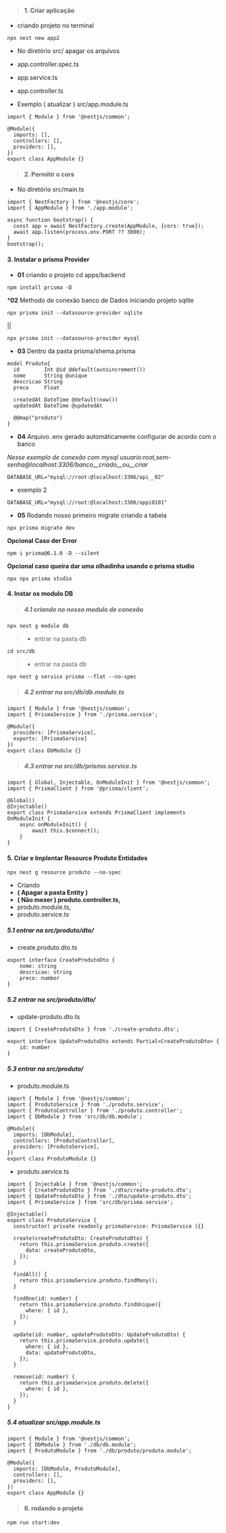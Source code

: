 > #### 1. Criar aplicação
* criando projeto no terminal
```
npx nest new app2
```

* No diretório src/ apagar os arquivos
* app.controller.spec.ts
* app.service.ts
* app.controller.ts

* Exemplo ( atualizar ) src/app.module.ts
```
import { Module } from '@nestjs/common';

@Module({
  imports: [],
  controllers: [],
  providers: [],
})
export class AppModule {}
```

> #### 2. Permitir o cors
* No diretório src/main.ts
```
import { NestFactory } from '@nestjs/core';
import { AppModule } from './app.module';

async function bootstrap() {
  const app = await NestFactory.create(AppModule, {cors: true});
  await app.listen(process.env.PORT ?? 3000);
}
bootstrap();
```

#### 3. Instalar o prisma Provider

* <b>01</b> criando o projeto cd apps/backend
```ok
npm install prisma -D
```

*<b>02</b> Methodo de conexão banco de Dados iniciando projeto sqlite
```
npx prisma init --datasource-provider sqlite
```
|| <br>
```ok
npx prisma init --datasource-provider mysql
```
* <b>03</b> Dentro da pasta prisma/shema.prisma
``` ok
model Produto{
  id        Int @id @default(autoincrement())
  nome      String @unique
  descricao String 
  preco     Float

  createdAt DateTime @default(now())
  updatedAt DateTime @updatedAt

  @@map("produto")
}
```

* <b>04</b> Arquivo .env gerado automáticamente configurar de acordo com o banco

<i> Nesse exemplo de conexão com mysql usuario:root,sem-senha@localhost:3306/banco__criado__ou__criar </i>
```
DATABASE_URL="mysql://root:@localhost:3306/api__02"
```

* exemplo 2
```
DATABASE_URL="mysql://root:@localhost:3306/appi0101"
```

* <b>05</b> Rodando nosso primeiro migrate criando a tabela
``` ok
npx prisma migrate dev
```

<b> Opcional Caso der Error </b>
``` ok Prisma
npm i prisma@6.1.0 -D --silent
```

<b> Opcional caso queira dar uma olhadinha usando o prisma studio </b>
``` ok Prisma
npx npx prisma studio
```

#### 4. Instar os modulo DB

> ##### 4.1 criando no nosso modulo de conexão
```
npx nest g module db
```

> * entrar na pasta db
```
cd src/db
```

> * entrar na pasta db
```
npx nest g service prisma --flat --no-spec
```

> ##### 4.2 entrar na src/db/db.module.ts
```
import { Module } from '@nestjs/common';
import { PrismaService } from './prisma.service';

@Module({
  providers: [PrismaService],
  exports: [PrismaService]
})
export class DbModule {}
```

> ##### 4.3 entrar na src/db/prisma.service.ts
```
import { Global, Injectable, OnModuleInit } from '@nestjs/common';
import { PrismaClient } from '@prisma/client';

@Global()
@Injectable()
export class PrismaService extends PrismaClient implements OnModuleInit {
    async onModuleInit() {
        await this.$connect();
    }
}
```

#### 5. Criar e Implentar Resource Produto Entidades
```
npx nest g resource produto --no-spec
```
* Criando 
* <b> ( Apagar a pasta Entity ) </b>
* <b> ( Não mexer )  produto.controller.ts, </b>
* produto.module.ts,
* produto.service.ts

##### 5.1 entrar na src/produto/dto/
* create.produto.dto.ts
```
export interface CreateProdutoDto {
    nome: string
    descricao: string
    preco: number
}

```
##### 5.2 entrar na src/produto/dto/
* update-produto.dto.ts
```
import { CreateProdutoDto } from './create-produto.dto';

export interface UpdateProdutoDto extends Partial<CreateProdutoDto> {
    id: number
}
```
##### 5.3 entrar na src/produto/
* produto.module.ts
```
import { Module } from '@nestjs/common';
import { ProdutoService } from './produto.service';
import { ProdutoController } from './produto.controller';
import { DbModule } from 'src/db/db.module';

@Module({
  imports: [DbModule],
  controllers: [ProdutoController],
  providers: [ProdutoService],
})
export class ProdutoModule {}
```
* produto.service.ts
```
import { Injectable } from '@nestjs/common';
import { CreateProdutoDto } from './dto/create-produto.dto';
import { UpdateProdutoDto } from './dto/update-produto.dto';
import { PrismaService } from 'src/db/prisma.service';

@Injectable()
export class ProdutoService {
  constructor( private readonly prismaService: PrismaService ){}

  create(createProdutoDto: CreateProdutoDto) {
    return this.prismaService.produto.create({
      data: createProdutoDto,
    });
  }

  findAll() {
    return this.prismaService.produto.findMany();
  }

  findOne(id: number) {
    return this.prismaService.produto.findUnique({
      where: { id },
    });
  }

  update(id: number, updateProdutoDto: UpdateProdutoDto) {
    return this.prismaService.produto.update({
      where: { id },
      data: updateProdutoDto,
    });
  }

  remove(id: number) {
    return this.prismaService.produto.delete({
      where: { id },
    });
  }
}
```

##### 5.4 atualizar src/app.module.ts
```
import { Module } from '@nestjs/common';
import { DbModule } from './db/db.module';
import { ProdutoModule } from './db/produto/produto.module';

@Module({
  imports: [DbModule, ProdutoModule],
  controllers: [],
  providers: [],
})
export class AppModule {}
```

> #### 6. rodando o projeto
```
npm run start:dev
```
